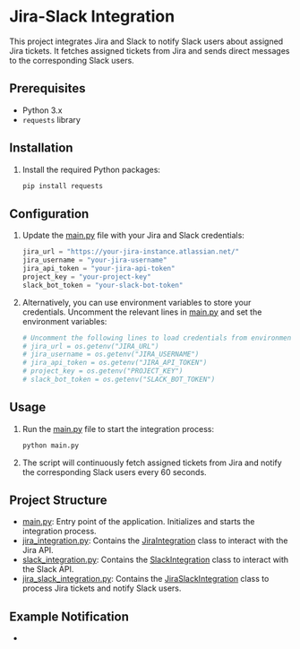 # Jira-Slack Integration

This project integrates Jira and Slack to notify Slack users about assigned Jira tickets. It fetches assigned tickets from Jira and sends direct messages to the corresponding Slack users.

## Prerequisites

- Python 3.x
- `requests` library

## Installation

1. Install the required Python packages:
    ```sh
    pip install requests
    ```

## Configuration

1. Update the [main.py](http://_vscodecontentref_/0) file with your Jira and Slack credentials:
    ```python
    jira_url = "https://your-jira-instance.atlassian.net/"
    jira_username = "your-jira-username"
    jira_api_token = "your-jira-api-token"
    project_key = "your-project-key"
    slack_bot_token = "your-slack-bot-token"
    ```

2. Alternatively, you can use environment variables to store your credentials. Uncomment the relevant lines in [main.py](http://_vscodecontentref_/1) and set the environment variables:
    ```python
    # Uncomment the following lines to load credentials from environment variables
    # jira_url = os.getenv("JIRA_URL")
    # jira_username = os.getenv("JIRA_USERNAME")
    # jira_api_token = os.getenv("JIRA_API_TOKEN")
    # project_key = os.getenv("PROJECT_KEY")
    # slack_bot_token = os.getenv("SLACK_BOT_TOKEN")
    ```

## Usage

1. Run the [main.py](http://_vscodecontentref_/2) file to start the integration process:
    ```sh
    python main.py
    ```

2. The script will continuously fetch assigned tickets from Jira and notify the corresponding Slack users every 60 seconds.

## Project Structure

- [main.py](http://_vscodecontentref_/3): Entry point of the application. Initializes and starts the integration process.
- [jira_integration.py](http://_vscodecontentref_/4): Contains the [JiraIntegration](http://_vscodecontentref_/5) class to interact with the Jira API.
- [slack_integration.py](http://_vscodecontentref_/6): Contains the [SlackIntegration](http://_vscodecontentref_/7) class to interact with the Slack API.
- [jira_slack_integration.py](http://_vscodecontentref_/8): Contains the [JiraSlackIntegration](http://_vscodecontentref_/9) class to process Jira tickets and notify Slack users.

## Example Notification
-  